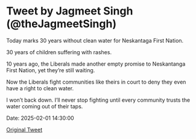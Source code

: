 # Tweet by Jagmeet Singh (@theJagmeetSingh)

Today marks 30 years without clean water for Neskantaga First Nation.

30 years of children suffering with rashes.

10 years ago, the Liberals made another empty promise to Neskantanga First Nation, yet they’re still waiting.

Now the Liberals fight communities like theirs in court to deny they even have a right to clean water.

I won’t back down. I’ll never stop fighting until every community trusts the water coming out of their taps.

Date: 2025-02-01 14:30:00

[Original Tweet](https://x.com/theJagmeetSingh/status/1885697111146308000)
